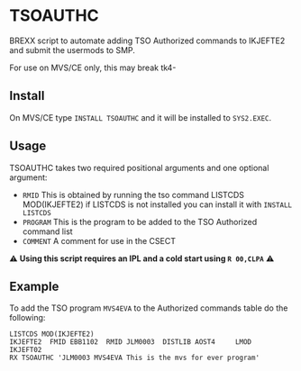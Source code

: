 # TSOAUTHC

BREXX script to automate adding TSO Authorized commands to IKJEFTE2 and submit the usermods to SMP.

For use on MVS/CE only, this may break tk4-

## Install

On MVS/CE type `INSTALL TSOAUTHC` and it will be installed to `SYS2.EXEC`.

## Usage

TSOAUTHC takes two required positional arguments and one optional argument:

- `RMID` This is obtained by running the tso command LISTCDS MOD(IKJEFTE2) if LISTCDS is not installed you can install it with `INSTALL LISTCDS`
- `PROGRAM` This is the program to be added to the TSO Authorized command list
- `COMMENT` A comment for use in the CSECT

:warning: **Using this script requires an IPL and a cold start using `R 00,CLPA`** :warning:

## Example

To add the TSO program `MVS4EVA` to the Authorized commands table do the following:

```
LISTCDS MOD(IKJEFTE2)
IKJEFTE2  FMID EBB1102  RMID JLM0003  DISTLIB AOST4     LMOD   IKJEFT02
RX TSOAUTHC 'JLM0003 MVS4EVA This is the mvs for ever program'
```

